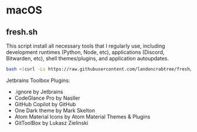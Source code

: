 # macOS

## fresh.sh
This script install all necessary tools that I regularly use, including development runtimes (Python, Node, etc), applications (Discord, Bitwarden, etc), shell themes/plugins, and application autoupdates.

```sh
bash <(curl -Ls https://raw.githubusercontent.com/landoncrabtree/fresh/main/macOS/fresh.sh)
```

Jetbrains Toolbox Plugins:
* .ignore by Jetbrains
* CodeGlance Pro by Nasller
* GitHub Copilot by GitHub
* One Dark theme by Mark Skelton
* Atom Material Icons by Atom Material Themes & Plugins
* GitToolBox by Lukasz Zielinski
